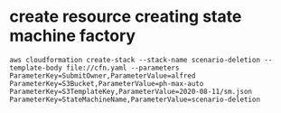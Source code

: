 # create resource creating state machine factory

```
aws cloudformation create-stack --stack-name scenario-deletion --template-body file://cfn.yaml --parameters ParameterKey=SubmitOwner,ParameterValue=alfred ParameterKey=S3Bucket,ParameterValue=ph-max-auto ParameterKey=S3TemplateKey,ParameterValue=2020-08-11/sm.json ParameterKey=StateMachineName,ParameterValue=scenario-deletion
```
